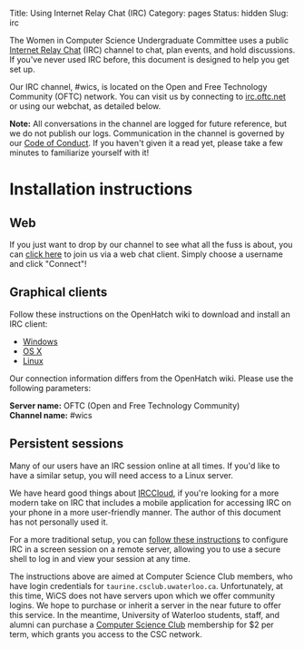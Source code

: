 Title: Using Internet Relay Chat (IRC)
Category: pages
Status: hidden
Slug: irc

The Women in Computer Science Undergraduate Committee uses a public [Internet
Relay Chat](http://en.wikipedia.org/wiki/Internet_Relay_Chat) (IRC) channel
to chat, plan events, and hold discussions. If you've never used IRC before,
this document is designed to help you get set up.

Our IRC channel, #wics, is located on the Open and Free Technology Community
(OFTC) network. You can visit us by connecting to
[irc.oftc.net](http://www.oftc.net/) or using our webchat, as detailed below.

**Note:** All conversations in the channel are logged for future reference, but
we do not publish our logs. Communication in the channel is governed by our
[Code of Conduct]({filename}/pages/code-of-conduct.md). If you haven't given it
a read yet, please take a few minutes to familiarize yourself with it!

# Installation instructions #

## Web ##

If you just want to drop by our channel to see what all the fuss is about, you
can [click here](http://webchat.oftc.net/?channels=wics) to join us via a web
chat client. Simply choose a username and click "Connect"!

## Graphical clients ##

Follow these instructions on the OpenHatch wiki to download and install an IRC
client:


+ [Windows](https://openhatch.org/wiki/Open_Source_Comes_to_Campus/Curriculum/Laptop_setup/Windows_IRC)
+ [OS X](https://openhatch.org/wiki/Open_Source_Comes_to_Campus/Curriculum/Laptop_setup/OSX_IRC)
+ [Linux](https://openhatch.org/wiki/Open_Source_Comes_to_Campus/Curriculum/Laptop_setup/Linux_IRC)


Our connection information differs from the OpenHatch wiki. Please use the
following parameters:

**Server name:** OFTC (Open and Free Technology Community)<br>
**Channel name:** #wics

## Persistent sessions ##

Many of our users have an IRC session online at all times. If you'd like to
have a similar setup, you will need access to a Linux server.

We have heard good things about [IRCCloud](https://www.irccloud.com/), if
you're looking for a more modern take on IRC that includes a mobile application
for accessing IRC on your phone in a more user-friendly manner. The author of
this document has not personally used it.

For a more traditional setup, you can [follow these
instructions](http://wiki.csclub.uwaterloo.ca/How_to_IRC) to configure IRC in a
screen session on a remote server, allowing you to use a secure shell to log in
and view your session at any time.

The instructions above are aimed at Computer Science Club members, who have
login credentials for `taurine.csclub.uwaterloo.ca`. Unfortunately, at this
time, WiCS does not have servers upon which we offer community logins. We hope
to purchase or inherit a server in the near future to offer this service. In
the meantime, University of Waterloo students, staff, and alumni can purchase a
[Computer Science Club](https://csclub.uwaterloo.ca) membership for $2 per
term, which grants you access to the CSC network.
